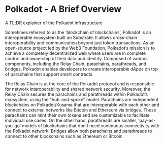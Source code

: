# Polkadot - A Brief Overview

A TL;DR explainer of the Polkadot infrastructure

Sometimes referred to as the ‘blockchain of blockchains’, Polkadot is an interoperable ecosystem built on Substrate. It allows cross-chain interoperability and communication beyond just token transactions. As an open-source project led by the Web3 Foundation, Polkadot’s mission is to achieve a completely decentralized web where users are in complete control and ownership of their data and identity. Composed of various components, including the Relay Chain, parachains, parathreads, and bridges, Polkadot enables developers to create interoperable dApps on top of parachains that support smart contracts.

The Relay Chain is at the core of the Polkadot protocol and is responsible for network interoperability and shared network security. Moreover, the Relay Chain secures the parachains and parathreads within Polkadot’s ecosystem, using the “hub-and-spoke” model. Parachains are independent blockchains on Polkadot/Kusama that are interoperable with each other and connect to external networks like Bitcoin and Ethereum via bridges. These parachains can mint their own tokens and are customizable to facilitate individual use cases. On the other hand, parathreads are smaller, ‘pay-as-you-go’ models of blockchains that don’t need continuous connectivity with the Polkadot network. Bridges allow both parachains and parathreads to connect to other blockchains such as Ethereum or Bitcoin.
